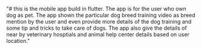 "# this is the mobile app build in flutter. The app is for the user who own dog as pet. The app shown the particular dog breed training video as breed mention by the user and even provide more details of the dog training and some tip and tricks to take care of dogs. The app also give the details of near by veterinary hosptials and animal help center details based on user location."
